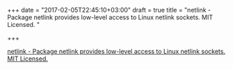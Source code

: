 +++
date = "2017-02-05T22:45:10+03:00"
draft = true
title = "netlink - Package netlink provides low-level access to Linux netlink sockets. MIT Licensed. "

+++

<p><a href="https://t.co/E5TrUTVq03">netlink - Package netlink provides low-level access to Linux netlink sockets. MIT Licensed. </a></p>
